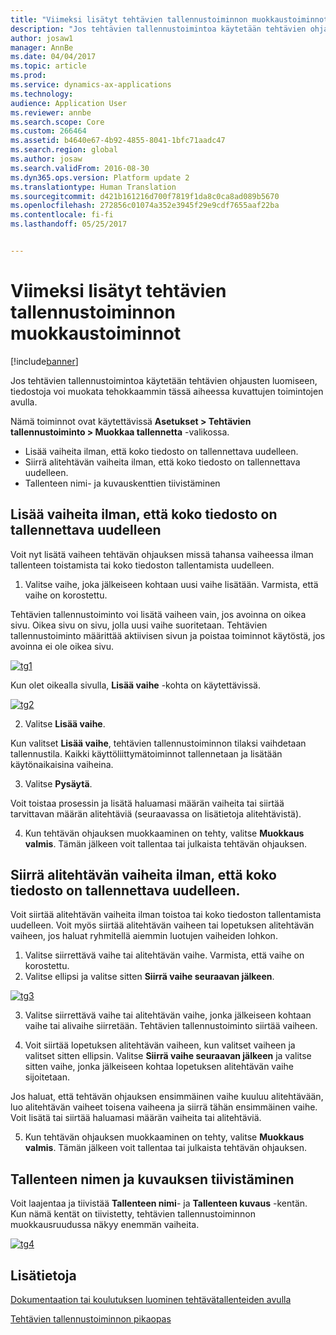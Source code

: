 ```yaml
---
title: "Viimeksi lisätyt tehtävien tallennustoiminnon muokkaustoiminnot"
description: "Jos tehtävien tallennustoimintoa käytetään tehtävien ohjausten luomiseen, tiedostoja voi muokata tehokkaammin tässä aiheessa kuvattujen toimintojen avulla."
author: josaw1
manager: AnnBe
ms.date: 04/04/2017
ms.topic: article
ms.prod: 
ms.service: dynamics-ax-applications
ms.technology: 
audience: Application User
ms.reviewer: annbe
ms.search.scope: Core
ms.custom: 266464
ms.assetid: b4640e67-4b92-4855-8041-1bfc71aadc47
ms.search.region: global
ms.author: josaw
ms.search.validFrom: 2016-08-30
ms.dyn365.ops.version: Platform update 2
ms.translationtype: Human Translation
ms.sourcegitcommit: d421b161216d700f7819f1da8c0ca8ad089b5670
ms.openlocfilehash: 272856c01074a352e3945f29e9cdf7655aaf22ba
ms.contentlocale: fi-fi
ms.lasthandoff: 05/25/2017


---
```


# <a name="recently-added-editing-features-in-task-recorder"></a>Viimeksi lisätyt tehtävien tallennustoiminnon muokkaustoiminnot

[!include[banner](../includes/banner.md)]


Jos tehtävien tallennustoimintoa käytetään tehtävien ohjausten luomiseen, tiedostoja voi muokata tehokkaammin tässä aiheessa kuvattujen toimintojen avulla.

Nämä toiminnot ovat käytettävissä **Asetukset &gt; Tehtävien tallennustoiminto &gt; Muokkaa tallennetta** -valikossa.

-   Lisää vaiheita ilman, että koko tiedosto on tallennettava uudelleen.
-   Siirrä alitehtävän vaiheita ilman, että koko tiedosto on tallennettava uudelleen.
-   Tallenteen nimi- ja kuvauskenttien tiivistäminen

## <a name="insert-steps-without-rerecording-the-entire-file"></a>Lisää vaiheita ilman, että koko tiedosto on tallennettava uudelleen
Voit nyt lisätä vaiheen tehtävän ohjauksen missä tahansa vaiheessa ilman tallenteen toistamista tai koko tiedoston tallentamista uudelleen.

1.  Valitse vaihe, joka jälkeiseen kohtaan uusi vaihe lisätään. Varmista, että vaihe on korostettu.

Tehtävien tallennustoiminto voi lisätä vaiheen vain, jos avoinna on oikea sivu. Oikea sivu on sivu, jolla uusi vaihe suoritetaan. Tehtävien tallennustoiminto määrittää aktiivisen sivun ja poistaa toiminnot käytöstä, jos avoinna ei ole oikea sivu. 

[![tg1](./media/tg1.png)](./media/tg1.png) 


Kun olet oikealla sivulla, **Lisää vaihe** -kohta on käytettävissä.

[![tg2](./media/tg2-231x300.png)](./media/tg2.png)

2. Valitse **Lisää vaihe**.

Kun valitset **Lisää vaihe**, tehtävien tallennustoiminnon tilaksi vaihdetaan tallennustila. Kaikki käyttöliittymätoiminnot tallennetaan ja lisätään käytönaikaisina vaiheina.

3. Valitse **Pysäytä**.

Voit toistaa prosessin ja lisätä haluamasi määrän vaiheita tai siirtää tarvittavan määrän alitehtäviä (seuraavassa on lisätietoja alitehtävistä).

4. Kun tehtävän ohjauksen muokkaaminen on tehty, valitse **Muokkaus valmis**. Tämän jälkeen voit tallentaa tai julkaista tehtävän ohjauksen.

## <a name="move-steps-under-a-subtask-without-rerecording-the-entire-file"></a>Siirrä alitehtävän vaiheita ilman, että koko tiedosto on tallennettava uudelleen.
Voit siirtää alitehtävän vaiheita ilman toistoa tai koko tiedoston tallentamista uudelleen. Voit myös siirtää alitehtävän vaiheen tai lopetuksen alitehtävän vaiheen, jos haluat ryhmitellä aiemmin luotujen vaiheiden lohkon.

1.  Valitse siirrettävä vaihe tai alitehtävän vaihe. Varmista, että vaihe on korostettu.
2.  Valitse ellipsi ja valitse sitten **Siirrä vaihe seuraavan jälkeen**.

[![tg3](./media/tg3.png)](./media/tg3.png)

3. Valitse siirrettävä vaihe tai alitehtävän vaihe, jonka jälkeiseen kohtaan vaihe tai alivaihe siirretään. Tehtävien tallennustoiminto siirtää vaiheen.

4. Voit siirtää lopetuksen alitehtävän vaiheen, kun valitset vaiheen ja valitset sitten ellipsin. Valitse **Siirrä vaihe seuraavan jälkeen** ja valitse sitten vaihe, jonka jälkeiseen kohtaa lopetuksen alitehtävän vaihe sijoitetaan.

Jos haluat, että tehtävän ohjauksen ensimmäinen vaihe kuuluu alitehtävään, luo alitehtävän vaiheet toisena vaiheena ja siirrä tähän ensimmäinen vaihe. Voit lisätä tai siirtää haluamasi määrän vaiheita tai alitehtäviä.

5. Kun tehtävän ohjauksen muokkaaminen on tehty, valitse **Muokkaus valmis**. Tämän jälkeen voit tallentaa tai julkaista tehtävän ohjauksen.

## <a name="collapse-recording-name-and-description"></a>Tallenteen nimen ja kuvauksen tiivistäminen
Voit laajentaa ja tiivistää **Tallenteen nimi**- ja **Tallenteen kuvaus** -kentän. Kun nämä kentät on tiivistetty, tehtävien tallennustoiminnon muokkausruudussa näkyy enemmän vaiheita. 

[![tg4](./media/tg4-300x252.png)](./media/tg4.png)  

<a name="see-also"></a>Lisätietoja
--------

[Dokumentaation tai koulutuksen luominen tehtävätallenteiden avulla](/dynamics365/operations/dev-itpro/user-interface/task-recorder)

[Tehtävien tallennustoiminnon pikaopas](/dynamics365/operations/dev-itpro/user-interface/task-recorder-quick-reference)




